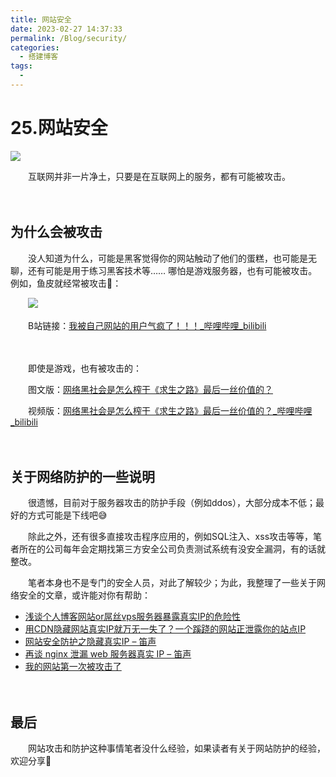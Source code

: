 ```yaml
---
title: 网站安全
date: 2023-02-27 14:37:33
permalink: /Blog/security/
categories:
  - 搭建博客
tags:
  - 
---
```


# 25.网站安全

![](https://image.peterjxl.com/blog/183.jpg)


　　互联网并非一片净土，只要是在互联网上的服务，都有可能被攻击。

<!-- more -->
　　‍

## 为什么会被攻击

　　没人知道为什么，可能是黑客觉得你的网站触动了他们的蛋糕，也可能是无聊，还有可能是用于练习黑客技术等…… 哪怕是游戏服务器，也有可能被攻击。例如，鱼皮就经常被攻击🤣：

　　​![](https://image.peterjxl.com/blog/image-20230228080118-upezqc8.png)

　　B站链接：[我被自己网站的用户气疯了！！！_哔哩哔哩_bilibili](https://www.bilibili.com/video/BV1pT4y1m7xd)

　　‍

　　即使是游戏，也有被攻击的：

　　图文版：[网络黑社会是怎么榨干《求生之路》最后一丝价值的？](https://mp.weixin.qq.com/s?search_click_id=3800300290532575236-1652704263994-104402&__biz=MzU3Nzc1MzMzOA==&mid=2247568007&idx=1&sn=87c382d2dbdf945c88a58edf6929c11f&chksm=fd7c5312ca0bda04daa34cfbc036a9910145c8b7dd032bbaa5ab6d3231fd70038a1a7df0ed4f&scene=7&clicktime=1652704264&enterid=1652704264&ascene=65&devicetype=iOS15.4.1&version=18001435&nettype=3G+&abtest_cookie=AAACAA%3D%3D&lang=zh_CN&fontScale=100&exportkey=AZt4J8O6x09IJ%2FSz4GegHSM%3D&pass_ticket=TwOGwF3%2FET5JEEFYK9paxh2llNEJSygougWqG9OQ64avGRk5nXnqPb%2FPWVFEWH6S&wx_header=3)

　　视频版：[网络黑社会是怎么榨干《求生之路》最后一丝价值的？_哔哩哔哩_bilibili](https://www.bilibili.com/video/av75777357)

　　‍

## 关于网络防护的一些说明

　　很遗憾，目前对于服务器攻击的防护手段（例如ddos），大部分成本不低；最好的方式可能是下线吧😅

　　除此之外，还有很多直接攻击程序应用的，例如SQL注入、xss攻击等等，笔者所在的公司每年会定期找第三方安全公司负责测试系统有没安全漏洞，有的话就整改。

　　笔者本身也不是专门的安全人员，对此了解较少；为此，我整理了一些关于网络安全的文章，或许能对你有帮助：

* [浅谈个人博客网站or屌丝vps服务器暴露真实IP的危险性](https://zhang.ge/5029.html)
* [用CDN隐藏网站真实IP就万无一失了？一个蹊跷的网站正泄露你的站点IP](https://www.anji66.net/article/id/148.html)
* [网站安全防护之隐藏真实IP – 笛声](https://hqidi.com/145.html)
* [再谈 nginx 泄漏 web 服务器真实 IP – 笛声](https://hqidi.com/195.html)
* [我的网站第一次被攻击了](https://mp.weixin.qq.com/s/ov27cR3ylhyAjIUl5S9vJQ)

　　‍

## 最后

　　网站攻击和防护这种事情笔者没什么经验，如果读者有关于网站防护的经验，欢迎分享👋
